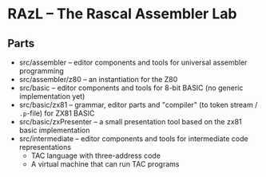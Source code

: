 # RAzL – The Rascal Assembler Lab

## Parts

* src/assembler – editor components and tools for universal assembler programming
* src/assembler/z80 – an instantiation for the Z80
* src/basic – editor components and tools for 8-bit BASIC (no generic implementation yet)
* src/basic/zx81 – grammar, editor parts and "compiler" (to token stream / `.p`-file) for ZX81 BASIC
* src/basic/zxPresenter – a small presentation tool based on the zx81 basic implementation
* src/intermediate – editor components and tools for intermediate code representations
   * TAC language with three-address code
   * A virtual machine that can run TAC programs

